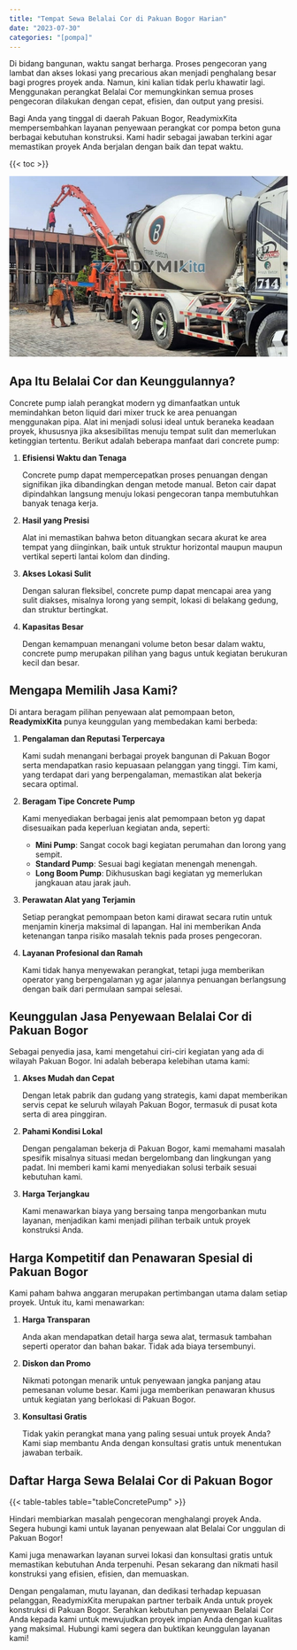```yaml
---
title: "Tempat Sewa Belalai Cor di Pakuan Bogor Harian"
date: "2023-07-30"
categories: "[pompa]"
---
```


Di bidang bangunan, waktu sangat berharga. Proses pengecoran yang lambat dan akses lokasi yang precarious akan menjadi penghalang besar bagi progres proyek anda. Namun, kini kalian tidak perlu khawatir lagi. Menggunakan perangkat Belalai Cor memungkinkan semua proses pengecoran dilakukan dengan cepat, efisien, dan output yang presisi.

Bagi Anda yang tinggal di daerah Pakuan Bogor, ReadymixKita mempersembahkan layanan penyewaan perangkat cor pompa beton guna berbagai kebutuhan konstruksi. Kami hadir sebagai jawaban terkini agar memastikan proyek Anda berjalan dengan baik dan tepat waktu.

{{< toc >}}

![Tempat Sewa Belalai Cor di Pakuan Bogor Harian](/images/pompa/sewa-pompa-18.jpg)

## Apa Itu Belalai Cor dan Keunggulannya?

Concrete pump ialah perangkat modern yg dimanfaatkan untuk memindahkan beton liquid dari mixer truck ke area penuangan menggunakan pipa. Alat ini menjadi solusi ideal untuk beraneka keadaan proyek, khususnya jika aksesibilitas menuju tempat sulit dan memerlukan ketinggian tertentu. Berikut adalah beberapa manfaat dari concrete pump:

1. **Efisiensi Waktu dan Tenaga**

   Concrete pump dapat mempercepatkan proses penuangan dengan signifikan jika dibandingkan dengan metode manual. Beton cair dapat dipindahkan langsung menuju lokasi pengecoran tanpa membutuhkan banyak tenaga kerja.

2. **Hasil yang Presisi**

   Alat ini memastikan bahwa beton dituangkan secara akurat ke area tempat yang diinginkan, baik untuk struktur horizontal maupun maupun vertikal seperti lantai kolom dan dinding.

3. **Akses Lokasi Sulit**

   Dengan saluran fleksibel, concrete pump dapat mencapai area yang sulit diakses, misalnya lorong yang sempit, lokasi di belakang gedung, dan struktur bertingkat.

4. **Kapasitas Besar**

   Dengan kemampuan menangani volume beton besar dalam waktu, concrete pump merupakan pilihan yang bagus untuk kegiatan berukuran kecil dan besar.

## Mengapa Memilih Jasa Kami?

Di antara beragam pilihan penyewaan alat pemompaan beton, **ReadymixKita** punya keunggulan yang membedakan kami berbeda:

1. **Pengalaman dan Reputasi Terpercaya**

   Kami sudah menangani berbagai proyek bangunan di Pakuan Bogor serta mendapatkan rasio kepuasaan pelanggan yang tinggi. Tim kami, yang terdapat dari yang berpengalaman, memastikan alat bekerja secara optimal.

2. **Beragam Tipe Concrete Pump**

   Kami menyediakan berbagai jenis alat pemompaan beton yg dapat disesuaikan pada keperluan kegiatan anda, seperti:
   - **Mini Pump**: Sangat cocok bagi kegiatan perumahan dan lorong yang sempit.
   - **Standard Pump**: Sesuai bagi kegiatan menengah menengah.
   - **Long Boom Pump**: Dikhususkan bagi kegiatan yg memerlukan jangkauan atau jarak jauh.

3. **Perawatan Alat yang Terjamin**

   Setiap perangkat pemompaan beton kami dirawat secara rutin untuk menjamin kinerja maksimal di lapangan. Hal ini memberikan Anda ketenangan tanpa risiko masalah teknis pada proses pengecoran.

4. **Layanan Profesional dan Ramah**

   Kami tidak hanya menyewakan perangkat, tetapi juga memberikan operator yang berpengalaman yg agar jalannya penuangan berlangsung dengan baik dari permulaan sampai selesai.

## Keunggulan Jasa Penyewaan Belalai Cor di Pakuan Bogor

Sebagai penyedia jasa, kami mengetahui ciri-ciri kegiatan yang ada di wilayah Pakuan Bogor. Ini adalah beberapa kelebihan utama kami:

1. **Akses Mudah dan Cepat**

   Dengan letak pabrik dan gudang yang strategis, kami dapat memberikan servis cepat ke seluruh wilayah Pakuan Bogor, termasuk di pusat kota serta di area pinggiran.

2. **Pahami Kondisi Lokal**

   Dengan pengalaman bekerja di Pakuan Bogor, kami memahami masalah spesifik misalnya situasi medan bergelombang dan lingkungan yang padat. Ini memberi kami kami menyediakan solusi terbaik sesuai kebutuhan kami.

3. **Harga Terjangkau**

   Kami menawarkan biaya yang bersaing tanpa mengorbankan mutu layanan, menjadikan kami menjadi pilihan terbaik untuk proyek konstruksi Anda.

## Harga Kompetitif dan Penawaran Spesial di Pakuan Bogor

Kami paham bahwa anggaran merupakan pertimbangan utama dalam setiap proyek. Untuk itu, kami menawarkan:

1. **Harga Transparan**

   Anda akan mendapatkan detail harga sewa alat, termasuk tambahan seperti operator dan bahan bakar. Tidak ada biaya tersembunyi.

2. **Diskon dan Promo**

   Nikmati potongan menarik untuk penyewaan jangka panjang atau pemesanan volume besar. Kami juga memberikan penawaran khusus untuk kegiatan yang berlokasi di Pakuan Bogor.

3. **Konsultasi Gratis**

   Tidak yakin perangkat mana yang paling sesuai untuk proyek Anda? Kami siap membantu Anda dengan konsultasi gratis untuk menentukan jawaban terbaik.

## Daftar Harga Sewa Belalai Cor di Pakuan Bogor

{{< table-tables table="tableConcretePump" >}}

Hindari membiarkan masalah pengecoran menghalangi proyek Anda. Segera hubungi kami untuk layanan penyewaan alat Belalai Cor unggulan di Pakuan Bogor!

Kami juga menawarkan layanan survei lokasi dan konsultasi gratis untuk memastikan kebutuhan Anda terpenuhi. Pesan sekarang dan nikmati hasil konstruksi yang efisien, efisien, dan memuaskan.

Dengan pengalaman, mutu layanan, dan dedikasi terhadap kepuasan pelanggan, ReadymixKita merupakan partner terbaik Anda untuk proyek konstruksi di Pakuan Bogor. Serahkan kebutuhan penyewaan Belalai Cor Anda kepada kami untuk mewujudkan proyek impian Anda dengan kualitas yang maksimal. Hubungi kami segera dan buktikan keunggulan layanan kami!